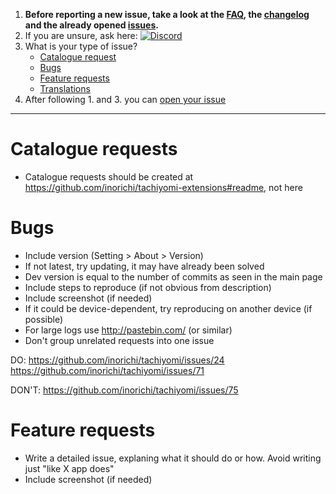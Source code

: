 1. **Before reporting a new issue, take a look at the [FAQ](https://github.com/inorichi/tachiyomi/wiki/FAQ), the [changelog](https://github.com/inorichi/tachiyomi/releases) and the already opened [issues](https://github.com/inorichi/tachiyomi/issues).**
2. If you are unsure, ask here: [![Discord](https://img.shields.io/discord/349436576037732353.svg)](https://discord.gg/WrBkRk4)
3. What is your type of issue?
    * [Catalogue request](#catalogue-requests)
    * [Bugs](#bugs)
    * [Feature requests](#feature-requests)
    * [Translations](https://github.com/inorichi/tachiyomi/wiki/Translation)
4. After following 1. and 3. you can [open your issue](https://github.com/inorichi/tachiyomi/issues/new)

***

# Catalogue requests

* Catalogue requests should be created at https://github.com/inorichi/tachiyomi-extensions#readme, not here

# Bugs
* Include version (Setting > About > Version)
 * If not latest, try updating, it may have already been solved
 * Dev version is equal to the number of commits as seen in the main page
* Include steps to reproduce (if not obvious from description)
* Include screenshot (if needed)
* If it could be device-dependent, try reproducing on another device (if possible)
* For large logs use http://pastebin.com/ (or similar)
* Don't group unrelated requests into one issue

DO: https://github.com/inorichi/tachiyomi/issues/24 https://github.com/inorichi/tachiyomi/issues/71

DON'T: https://github.com/inorichi/tachiyomi/issues/75

# Feature requests

* Write a detailed issue, explaning what it should do or how. Avoid writing just "like X app does"
* Include screenshot (if needed)

